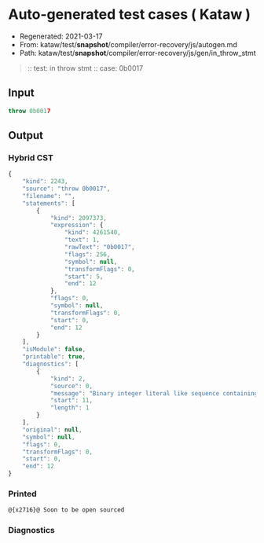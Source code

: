 # Auto-generated test cases ( Kataw )
- Regenerated: 2021-03-17
- From: kataw/test/__snapshot__/compiler/error-recovery/js/autogen.md
- Path: kataw/test/__snapshot__/compiler/error-recovery/js/gen/in_throw_stmt
> :: test: in throw stmt
> :: case: 0b0017
## Input

`````js
throw 0b0017
`````

## Output

### Hybrid CST

```javascript
{
    "kind": 2243,
    "source": "throw 0b0017",
    "filename": "",
    "statements": [
        {
            "kind": 2097373,
            "expression": {
                "kind": 4261540,
                "text": 1,
                "rawText": "0b0017",
                "flags": 256,
                "symbol": null,
                "transformFlags": 0,
                "start": 5,
                "end": 12
            },
            "flags": 0,
            "symbol": null,
            "transformFlags": 0,
            "start": 0,
            "end": 12
        }
    ],
    "isModule": false,
    "printable": true,
    "diagnostics": [
        {
            "kind": 2,
            "source": 0,
            "message": "Binary integer literal like sequence containing an invalid digit",
            "start": 11,
            "length": 1
        }
    ],
    "original": null,
    "symbol": null,
    "flags": 0,
    "transformFlags": 0,
    "start": 0,
    "end": 12
}
```

### Printed

```javascript
@{x2716}@ Soon to be open sourced
```

### Diagnostics

```javascript

```

